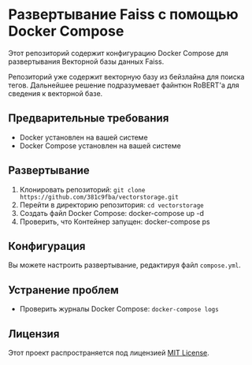 # Развертывание Faiss с помощью Docker Compose

Этот репозиторий содержит конфигурацию Docker Compose для развертывания Векторной базы данных Faiss.

Репозиторий уже содержит векторную базу из бейзлайна для поиска тегов. Дальнейшее решение подразумевает файнтюн RoBERT'a для сведения к векторной базе.

## Предварительные требования

* Docker установлен на вашей системе
* Docker Compose установлен на вашей системе

## Развертывание

1. Клонировать репозиторий: `git clone https://github.com/381c9fba/vectorstorage.git`
2. Перейти в директорию репозитория: `cd vectorstorage`
3. Создать файл Docker Compose: docker-compose up -d
4. Проверить, что Контейнер запущен: docker-compose ps

## Конфигурация

Вы можете настроить развертывание, редактируя файл `compose.yml`.

## Устранение проблем

* Проверить журналы Docker Compose: `docker-compose logs`

## Лицензия

Этот проект распространяется под лицензией [MIT License](https://opensource.org/licenses/MIT).

